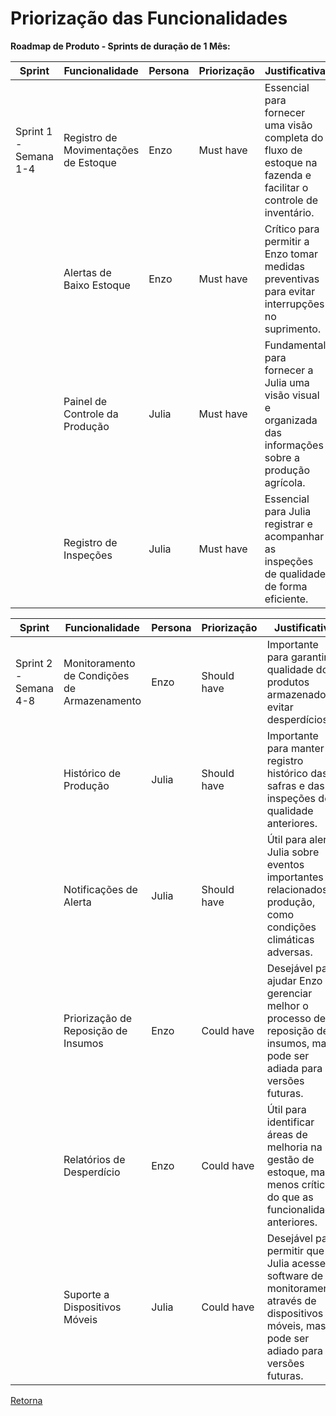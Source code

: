 # Priorização das Funcionalidades

**Roadmap de Produto - Sprints de duração de 1 Mês:**

| Sprint | Funcionalidade                                | Persona | Priorização | Justificativa                                     |
|--------|-----------------------------------------------|---------|-------------|----------------------------------------------------|
| Sprint 1 - Semana 1-4                | Registro de Movimentações de Estoque         | Enzo    | Must have   | Essencial para fornecer uma visão completa do fluxo de estoque na fazenda e facilitar o controle de inventário.|
|      | Alertas de Baixo Estoque                     | Enzo    | Must have   | Crítico para permitir a Enzo tomar medidas preventivas para evitar interrupções no suprimento.|
|      | Painel de Controle da Produção               | Julia   | Must have   | Fundamental para fornecer a Julia uma visão visual e organizada das informações sobre a produção agrícola.|
|    | Registro de Inspeções                        | Julia   | Must have   | Essencial para Julia registrar e acompanhar as inspeções de qualidade de forma eficiente.|


| Sprint | Funcionalidade                                | Persona | Priorização | Justificativa                                     |
|--------|-----------------------------------------------|---------|-------------|----------------------------------------------------|
| Sprint 2 - Semana 4-8                | Monitoramento de Condições de Armazenamento  | Enzo    | Should have | Importante para garantir a qualidade dos produtos armazenados e evitar desperdícios.|
|     | Histórico de Produção                        | Julia   | Should have | Importante para manter um registro histórico das safras e das inspeções de qualidade anteriores.|
|     | Notificações de Alerta                      | Julia   | Should have | Útil para alertar Julia sobre eventos importantes relacionados à produção, como condições climáticas adversas.|
|      | Priorização de Reposição de Insumos          | Enzo    | Could have  | Desejável para ajudar Enzo a gerenciar melhor o processo de reposição de insumos, mas pode ser adiada para versões futuras.|
|      | Relatórios de Desperdício                    | Enzo    | Could have  | Útil para identificar áreas de melhoria na gestão de estoque, mas menos crítico do que as funcionalidades anteriores.|
|    | Suporte a Dispositivos Móveis               | Julia   | Could have  | Desejável para permitir que Julia acesse o software de monitoramento através de dispositivos móveis, mas pode ser adiado para versões futuras.|


[Retorna](../README.md)
